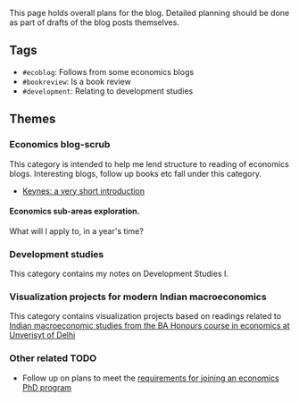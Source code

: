 This page holds overall plans for the blog. Detailed planning should be done as
part of drafts of the blog posts themselves.

## Tags

- `#ecoblog`: Follows from some economics blogs
- `#bookreview`: Is a book review
- `#development`: Relating to development studies

## Themes

### Economics blog-scrub
This category is intended to help me lend structure to reading of economics
blogs. Interesting blogs, follow up books etc fall under this category.

- [Keynes: a very short introduction](http://www.bradford-delong.com/2017/07/reading-notes-for-robert-skidelsky-keynes-a-very-short-introduction.html)

#### Economics sub-areas exploration.
What will I apply to, in a year's time?


### Development studies
This category contains my notes on Development Studies I.

### Visualization projects for modern Indian macroeconomics
This category contains visualization projects based on readings related to
[Indian macroeconomic studies from the BA Honours course in economics at
Unverisyt of Delhi](http://www.du.ac.in/du/uploads/old-ug-courses/8512_BA_H_Eco.pdf)


### Other related TODO

- Follow up on plans to meet the [requirements for joining an economics PhD
  program](https://qz.com/116081/the-complete-guide-to-getting-into-an-economics-phd-program/)
